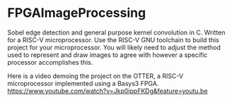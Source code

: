 # FPGAImageProcessing
Sobel edge detection and general purpose kernel convolution in C. Written for a RISC-V microprocessor. Use the RISC-V GNU toolchain to build this project for your microprocessor. You will likely need to adjust the method used to represent and draw images to agree with however a specific processor accomplishes this.

Here is a video demoing the project on the OTTER, a RISC-V microprocessor implemented using a Basys3 FPGA.
https://www.youtube.com/watch?v=Jkp0ippFKDg&feature=youtu.be
